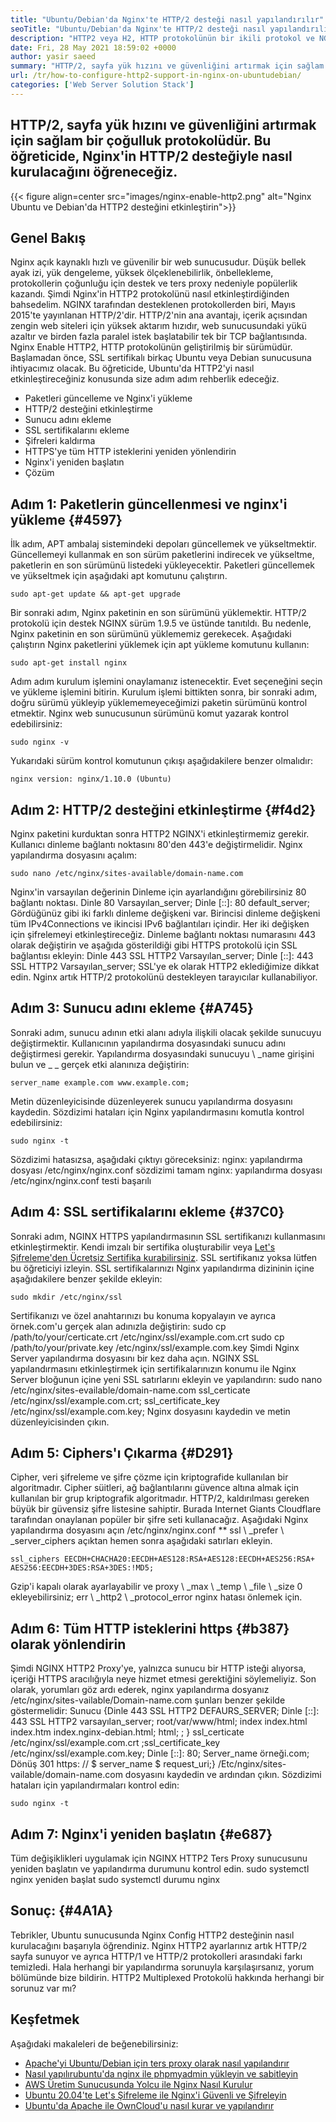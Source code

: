```yaml
---
title: "Ubuntu/Debian'da Nginx'te HTTP/2 desteği nasıl yapılandırılır" 
seoTitle: "Ubuntu/Debian'da Nginx'te HTTP/2 desteği nasıl yapılandırılır" 
description: "HTTP2 veya H2, HTTP protokolünün bir ikili protokol ve NGINX'i etkinleştirdikten sonra site sayfalarının hızını artırmaya izin veren geliştirilmiş bir sürümüdür." 
date: Fri, 28 May 2021 18:59:02 +0000
author: yasir saeed
summary: "HTTP/2, sayfa yük hızını ve güvenliğini artırmak için sağlam bir çoğullu protokoldür. Bu öğreticide, Nginx'in HTTP/2 desteğiyle nasıl kurulacağını öğreneceğiz." 
url: /tr/how-to-configure-http2-support-in-nginx-on-ubuntudebian/
categories: ['Web Server Solution Stack']
---
```


## HTTP/2, sayfa yük hızını ve güvenliğini artırmak için sağlam bir çoğulluk protokolüdür. Bu öğreticide, Nginx'in HTTP/2 desteğiyle nasıl kurulacağını öğreneceğiz.

{{< figure align=center src="images/nginx-enable-http2.png" alt="Nginx Ubuntu ve Debian'da HTTP2 desteğini etkinleştirin">}}


## **Genel Bakış** 
Nginx açık kaynaklı hızlı ve güvenilir bir web sunucusudur. Düşük bellek ayak izi, yük dengeleme, yüksek ölçeklenebilirlik, önbellekleme, protokollerin çoğunluğu için destek ve ters proxy nedeniyle popülerlik kazandı. Şimdi Nginx'in HTTP2 protokolünü nasıl etkinleştirdiğinden bahsedelim.
NGINX tarafından desteklenen protokollerden biri, Mayıs 2015'te yayınlanan HTTP/2'dir. HTTP/2'nin ana avantajı, içerik açısından zengin web siteleri için yüksek aktarım hızıdır, web sunucusundaki yükü azaltır ve birden fazla paralel istek başlatabilir tek bir TCP bağlantısında. Nginx Enable HTTP2, HTTP protokolünün geliştirilmiş bir sürümüdür. Başlamadan önce, SSL sertifikalı birkaç Ubuntu veya Debian sunucusuna ihtiyacımız olacak. Bu öğreticide, Ubuntu'da HTTP2'yi nasıl etkinleştireceğiniz konusunda size adım adım rehberlik edeceğiz.
  * Paketleri güncelleme ve Nginx'i yükleme
  * HTTP/2 desteğini etkinleştirme
  * Sunucu adını ekleme
  * SSL sertifikalarını ekleme
  * Şifreleri kaldırma
  * HTTPS'ye tüm HTTP isteklerini yeniden yönlendirin
  * Nginx'i yeniden başlatın
  * Çözüm

## Adım 1: Paketlerin güncellenmesi ve nginx'i yükleme   {#4597}
İlk adım, APT ambalaj sistemindeki depoları güncellemek ve yükseltmektir. Güncellemeyi kullanmak en son sürüm paketlerini indirecek ve yükseltme, paketlerin en son sürümünü listedeki yükleyecektir. Paketleri güncellemek ve yükseltmek için aşağıdaki apt komutunu çalıştırın.
```
sudo apt-get update && apt-get upgrade
```
Bir sonraki adım, Nginx paketinin en son sürümünü yüklemektir. HTTP/2 protokolü için destek NGINX sürüm 1.9.5 ve üstünde tanıtıldı. Bu nedenle, Nginx paketinin en son sürümünü yüklememiz gerekecek. Aşağıdaki çalıştırın Nginx paketlerini yüklemek için apt yükleme komutunu kullanın:
```
sudo apt-get install nginx
```
Adım adım kurulum işlemini onaylamanız istenecektir. Evet seçeneğini seçin ve yükleme işlemini bitirin. Kurulum işlemi bittikten sonra, bir sonraki adım, doğru sürümü yükleyip yüklememeyeceğimizi paketin sürümünü kontrol etmektir. Nginx web sunucusunun sürümünü komut yazarak kontrol edebilirsiniz:
```
sudo nginx -v
```
Yukarıdaki sürüm kontrol komutunun çıkışı aşağıdakilere benzer olmalıdır:
```
nginx version: nginx/1.10.0 (Ubuntu)
```

## Adım 2: HTTP/2 desteğini etkinleştirme   {#f4d2}
Nginx paketini kurduktan sonra HTTP2 NGINX'i etkinleştirmemiz gerekir. Kullanıcı dinleme bağlantı noktasını 80'den 443'e değiştirmelidir. Nginx yapılandırma dosyasını açalım:
```
sudo nano /etc/nginx/sites-available/domain-name.com
```
Nginx'in varsayılan değerinin Dinleme için ayarlandığını görebilirsiniz 80 bağlantı noktası.
Dinle 80 Varsayılan_server;
Dinle [::]: 80 default_server;
Gördüğünüz gibi iki farklı dinleme değişkeni var. Birincisi dinleme değişkeni tüm IPv4Connections ve ikincisi IPv6 bağlantıları içindir. Her iki değişken için şifrelemeyi etkinleştireceğiz. Dinleme bağlantı noktası numarasını 443 olarak değiştirin ve aşağıda gösterildiği gibi HTTPS protokolü için SSL bağlantısı ekleyin:
Dinle 443 SSL HTTP2 Varsayılan_server;
Dinle [::]: 443 SSL HTTP2 Varsayılan_server;
SSL'ye ek olarak HTTP2 eklediğimize dikkat edin. Nginx artık HTTP/2 protokolünü destekleyen tarayıcılar kullanabiliyor.

## Adım 3: Sunucu adını ekleme   {#A745}
Sonraki adım, sunucu adının etki alanı adıyla ilişkili olacak şekilde sunucuyu değiştirmektir. Kullanıcının yapılandırma dosyasındaki sunucu adını değiştirmesi gerekir. Yapılandırma dosyasındaki sunucuyu \ _name girişini bulun ve _ _ gerçek etki alanınıza değiştirin:
```
server_name example.com www.example.com;
```
Metin düzenleyicisinde düzenleyerek sunucu yapılandırma dosyasını kaydedin. Sözdizimi hataları için Nginx yapılandırmasını komutla kontrol edebilirsiniz:
```
sudo nginx -t
```
Sözdizimi hatasızsa, aşağıdaki çıktıyı göreceksiniz:
nginx: yapılandırma dosyası /etc/nginx/nginx.conf sözdizimi tamam
nginx: yapılandırma dosyası /etc/nginx/nginx.conf testi başarılı

## Adım 4: SSL sertifikalarını ekleme   {#37C0}
Sonraki adım, NGINX HTTPS yapılandırmasının SSL sertifikanızı kullanmasını etkinleştirmektir. Kendi imzalı bir sertifika oluşturabilir veya [Let's Şifreleme'den Ücretsiz Sertifika kurabilirsiniz][1]. SSL sertifikanız yoksa lütfen bu öğreticiyi izleyin. SSL sertifikalarınızı Nginx yapılandırma dizininin içine aşağıdakilere benzer şekilde ekleyin:
```
sudo mkdir /etc/nginx/ssl
```
Sertifikanızı ve özel anahtarınızı bu konuma kopyalayın ve ayrıca örnek.com'u gerçek alan adınızla değiştirin:
sudo cp /path/to/your/certicate.crt /etc/nginx/ssl/example.com.crt
sudo cp /path/to/your/private.key /etc/nginx/ssl/example.com.key
Şimdi Nginx Server yapılandırma dosyasını bir kez daha açın. NGINX SSL yapılandırmasını etkinleştirmek için sertifikalarınızın konumu ile Nginx Server bloğunun içine yeni SSL satırlarını ekleyin ve yapılandırın:
sudo nano /etc/nginx/sites-evailable/domain-name.com
ssl_certicate /etc/nginx/ssl/example.com.crt;
ssl_certificate_key /etc/nginx/ssl/example.com.key;
Nginx dosyasını kaydedin ve metin düzenleyicisinden çıkın.

## Adım 5: Ciphers'ı Çıkarma   {#D291}
Cipher, veri şifreleme ve şifre çözme için kriptografide kullanılan bir algoritmadır. Cipher süitleri, ağ bağlantılarını güvence altına almak için kullanılan bir grup kriptografik algoritmadır. HTTP/2, kaldırılması gereken büyük bir güvensiz şifre listesine sahiptir. Burada Internet Giants Cloudflare tarafından onaylanan popüler bir şifre seti kullanacağız.
Aşağıdaki Nginx yapılandırma dosyasını açın /etc/nginx/nginx.conf ** ssl \ _prefer \ _server_ciphers açıktan hemen sonra aşağıdaki satırları ekleyin.
```
ssl_ciphers EECDH+CHACHA20:EECDH+AES128:RSA+AES128:EECDH+AES256:RSA+
AES256:EECDH+3DES:RSA+3DES:!MD5;
```
Gzip'i kapalı olarak ayarlayabilir ve proxy \ _max \ _temp \ _file \ _size 0 ekleyebilirsiniz; err \ _http2 \ _protocol_error nginx hatası önlemek için.

## Adım 6: Tüm HTTP isteklerini https   {#b387} olarak yönlendirin
Şimdi NGINX HTTP2 Proxy'ye, yalnızca sunucu bir HTTP isteği alıyorsa, içeriği HTTPS aracılığıyla neye hizmet etmesi gerektiğini söylemeliyiz. Son olarak, yorumları göz ardı ederek, nginx yapılandırma dosyanız /etc/nginx/sites-vailable/Domain-name.com şunları benzer şekilde göstermelidir:
Sunucu {Dinle 443 SSL HTTP2 DEFAURS_SERVER; Dinle [::]: 443 SSL HTTP2 varsayılan_server; root/var/www/html; index index.html index.htm index.nginx-debian.html; html; ; } ssl_certicate /etc/nginx/ssl/example.com.crt ;ssl_certificate_key /etc/nginx/ssl/example.com.key; Dinle [::]: 80; Server_name örneği.com; Dönüş 301 https: // $ server_name $ request_uri;}
/Etc/nginx/sites-vailable/domain-name.com dosyasını kaydedin ve ardından çıkın. Sözdizimi hataları için yapılandırmaları kontrol edin:
```
sudo nginx -t
```

## Adım 7: Nginx'i yeniden başlatın   {#e687}
Tüm değişiklikleri uygulamak için NGINX HTTP2 Ters Proxy sunucusunu yeniden başlatın ve yapılandırma durumunu kontrol edin.
sudo systemctl nginx yeniden başlat
sudo systemctl durumu nginx

## **Sonuç:** {#4A1A}
Tebrikler, Ubuntu sunucusunda Nginx Config HTTP2 desteğinin nasıl kurulacağını başarıyla öğrendiniz. Nginx HTTP2 ayarlarınız artık HTTP/2 sayfa sunuyor ve ayrıca HTTP/1 ve HTTP/2 protokolleri arasındaki farkı temizledi. Hala herhangi bir yapılandırma sorunuyla karşılaşırsanız, yorum bölümünde bize bildirin.
HTTP2 Multiplexed Protokolü hakkında herhangi bir sorunuz var mı?

## Keşfetmek
Aşağıdaki makaleleri de beğenebilirsiniz:
  * [Apache'yi Ubuntu/Debian için ters proxy olarak nasıl yapılandırır][3]
  * [Nasıl yapılır][3][ubuntu'da nginx ile phpmyadmin yükleyin ve sabitleyin][4]
  * [AWS Üretim Sunucusunda Yolcu ile Nginx Nasıl Kurulur][5]
  * [Ubuntu 20.04'te Let's Şifreleme ile Nginx'i Güvenli ve Şifreleyin][1]
  * [Ubuntu'da Apache ile OwnCloud'u nasıl kurar ve yapılandırır][6]

  
[1]: https://blog.containerize.com/web-server-solution-stack/how-to-secure-nginx-with-letsencrypt-on-ubuntu-20-04/
[2]: mailto:yasir.saeed@aspose.com
[3]: https://blog.containerize.com/web-server-solution-stack/how-to-configure-apache-as-a-reverse-proxy-for-ubuntudebian/
[4]: https://blog.containerize.com/web-server-solution-stack/how-to-install-and-secure-phpmyadmin-with-nginx-on-ubuntu/
[5]: https://blog.containerize.com/web-server-solution-stack/how-to-setup-nginx-with-passenger-on-aws-production-server/
[6]: https://blog.containerize.com/backup-and-sync-software/how-to-install-and-configure-owncloud-with-apache-on-ubuntu/
